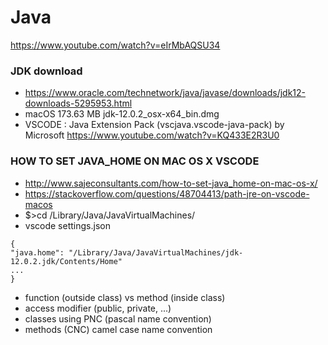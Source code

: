 # Java
https://www.youtube.com/watch?v=eIrMbAQSU34
### JDK download
- https://www.oracle.com/technetwork/java/javase/downloads/jdk12-downloads-5295953.html
- macOS	173.63 MB  	jdk-12.0.2_osx-x64_bin.dmg
- VSCODE :  Java Extension Pack (vscjava.vscode-java-pack) by Microsoft
https://www.youtube.com/watch?v=KQ433E2R3U0
### HOW TO SET JAVA_HOME ON MAC OS X VSCODE
- http://www.sajeconsultants.com/how-to-set-java_home-on-mac-os-x/
- https://stackoverflow.com/questions/48704413/path-jre-on-vscode-macos
- $>cd /Library/Java/JavaVirtualMachines/
- vscode settings.json
```
{ 
"java.home": "/Library/Java/JavaVirtualMachines/jdk-12.0.2.jdk/Contents/Home"
...
}
```
- function (outside class) vs method (inside class)
- access modifier (public, private, ...)
- classes using PNC (pascal name convention)
- methods (CNC) camel case name convention

